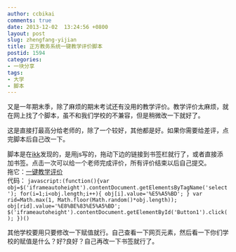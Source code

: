 ```yaml
---
author: ccbikai
comments: true
date: 2013-12-02  13:24:56 +0800
layout: post
slug: zhengfang-yijian
title: 正方教务系统一键教学评价脚本
postid: 1594
categories:
- 一块分享
tags:
- 大学
- 脚本
---
```

又是一年期末季，除了麻烦的期末考试还有没用的教学评价。教学评价太麻烦，就在网上找了个脚本，虽不和我们学校的不兼容，但是稍微改一下就好了。

<!-- more -->
这是直接打最高分给老师的，除了一个较好，其他都是好。如果你需要给差评，点完脚本后自己改一下。  

脚本是在[ikk](http://www.ikk.me/archives/default/javascript_autocomplete_jwxt.html)发现的，是用js写的，拖动下边的链接到书签栏就行了，或者直接添加书签。点击一次可以给一个老师完成评价，所有评价结束以后自己提交。  
拖它：<a href="javascript:(function(){var obj=$('iframeautoheight').contentDocument.getElementsByTagName('select'); for(i=1;i<obj.length;i++){ obj[i].value='%E5%A5%BD'; } var rid=Math.max(1, Math.floor(Math.random()*obj.length)); obj[rid].value='%E8%BE%83%E5%A5%BD'; $('iframeautoheight').contentDocument.getElementById('Button1').click(); })()" class="button button-small button-orange">一键教学评价</a>  
代码： `javascript:(function(){var obj=$('iframeautoheight').contentDocument.getElementsByTagName('select'); for(i=1;i<obj.length;i++){ obj[i].value='%E5%A5%BD'; } var rid=Math.max(1, Math.floor(Math.random()*obj.length)); obj[rid].value='%E8%BE%83%E5%A5%BD'; $('iframeautoheight').contentDocument.getElementById('Button1').click(); })()`

其他学校要用只要修改一下赋值就行。自己查看一下网页元素，然后看一下你们学校的赋值是什么？好?良好？自己再改一下书签就行了。
